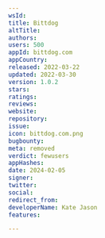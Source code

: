 ```yaml
---
wsId: 
title: Bittdog
altTitle: 
authors: 
users: 500
appId: bittdog.com
appCountry: 
released: 2022-03-22
updated: 2022-03-30
version: 1.0.2
stars: 
ratings: 
reviews: 
website: 
repository: 
issue: 
icon: bittdog.com.png
bugbounty: 
meta: removed
verdict: fewusers
appHashes: 
date: 2024-02-05
signer: 
twitter: 
social: 
redirect_from: 
developerName: Kate Jason
features: 

---
```



